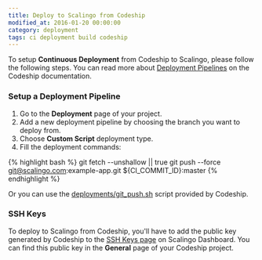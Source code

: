 ```yaml
---
title: Deploy to Scalingo from Codeship
modified_at: 2016-01-20 00:00:00
category: deployment
tags: ci deployment build codeship
---
```


To setup **Continuous Deployment** from Codeship to Scalingo, please follow the following steps. You can read more about [Deployment Pipelines](https://codeship.com/documentation/continuous-deployment/deployment-pipelines/) on the Codeship documentation.

### Setup a Deployment Pipeline

1. Go to the **Deployment** page of your project.
2. Add a new deployment pipeline by choosing the branch you want to deploy from.
3. Choose **Custom Script** deployment type.
4. Fill the deployment commands:

{% highlight bash %}
git fetch --unshallow || true
git push --force git@scalingo.com:example-app.git ${CI_COMMIT_ID}:master
{% endhighlight %}

Or you can use the [deployments/git_push.sh](https://github.com/codeship/scripts/blob/master/deployments/git_push.sh) script provided by Codeship.

### SSH Keys

To deploy to Scalingo from Codeship, you'll have to add the public key generated by Codeship to the [SSH Keys page](https://my.scalingo.com/keys) on Scalingo Dashboard. You can find this public key in the **General** page of your Codeship project.
